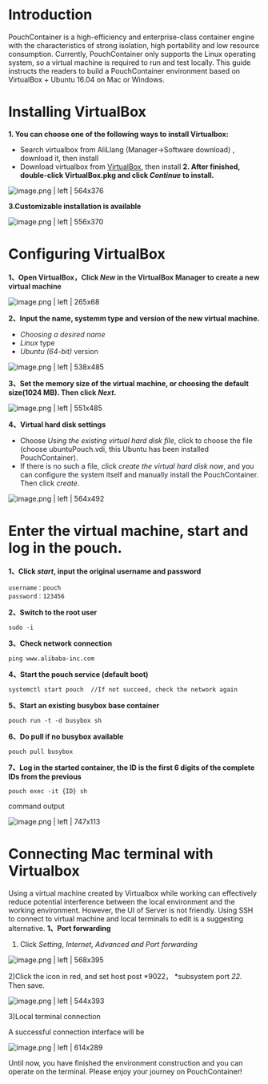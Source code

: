 # Introduction
PouchContainer is a high-efficiency and enterprise-class container engine with the characteristics of strong isolation, high portability and low resource consumption. Currently, PouchContainer only supports the Linux operating system, so a virtual machine is required to run and test locally. This guide instructs the readers to build a PouchContainer environment  based on VirtualBox + Ubuntu 16.04 on Mac or Windows.


# Installing VirtualBox
__1. You can choose one of the following ways to install Virtualbox:__
* Search virtualbox from AliLlang (Manager->Software download) , download it, then install
* Download  virtualbox from [VirtualBox](https://download.virtualbox.org/virtualbox/5.2.16/VirtualBox-5.2.16-123759-OSX.dmg),  then install
<strong>2. After finished, double-click VirtualBox.pkg and click </strong><strong><em>Continue </em></strong><strong>to install. </strong>



![image.png | left | 564x376](https://cdn.nlark.com/lark/0/2018/png/135654/1532965787724-f8873d75-0db0-44ae-9e76-38e463193304.png "")

__3.Customizable installation is available__


![image.png | left | 556x370](https://cdn.nlark.com/lark/0/2018/png/135654/1532965968099-0b8e72cc-fe70-452a-a5db-2a8c4fd63d63.png "")


# Configuring VirtualBox
<strong>1、Open </strong><span data-type="color" style="color:rgb(38, 38, 38)"><span data-type="background" style="background-color:rgb(255, 255, 255)"><strong>VirtualBox，</strong></span></span><span data-type="color" style="color:rgb(36, 41, 46)"><span data-type="background" style="background-color:rgb(255, 255, 255)"><strong>Click </strong></span></span><span data-type="color" style="color:rgb(36, 41, 46)"><span data-type="background" style="background-color:rgb(255, 255, 255)"><em><strong>New</strong></em></span></span><span data-type="color" style="color:rgb(36, 41, 46)"><span data-type="background" style="background-color:rgb(255, 255, 255)"><strong> in the VirtualBox Manager to create a new virtual machine</strong></span></span>


![image.png | left | 265x68](https://cdn.nlark.com/lark/0/2018/png/135654/1532966022381-d6c1f736-be1e-4a84-93ca-f14f33a85d75.png "")

__2、Input the name, systemm type and version of the new virtual machine.__
* <span data-type="color" style="color:rgb(36, 41, 46)"><span data-type="background" style="background-color:rgb(255, 255, 255)"><em>Choosing a desired name</em></span></span>
* <span data-type="color" style="color:rgb(36, 41, 46)"><span data-type="background" style="background-color:rgb(255, 255, 255)"><em>Linux</em></span></span><span data-type="color" style="color:rgb(36, 41, 46)"><span data-type="background" style="background-color:rgb(255, 255, 255)"> type</span></span>
* <span data-type="color" style="color:rgb(36, 41, 46)"><span data-type="background" style="background-color:rgb(255, 255, 255)"><em>Ubuntu (64-bit) </em></span></span><span data-type="color" style="color:rgb(36, 41, 46)"><span data-type="background" style="background-color:rgb(255, 255, 255)">version</span></span>


![image.png | left | 538x485](https://cdn.nlark.com/lark/0/2018/png/135654/1532966206015-a825b620-aff5-49b2-b630-9a7302333a8a.png "")

<strong>3、Set the memory size of the virtual machine, or choosing the default size(1024 MB). </strong><span data-type="color" style="color:rgb(36, 41, 46)"><span data-type="background" style="background-color:rgb(255, 255, 255)"><strong> Then click </strong></span></span><span data-type="color" style="color:rgb(36, 41, 46)"><span data-type="background" style="background-color:rgb(255, 255, 255)"><strong><em>Next</em></strong></span></span><span data-type="color" style="color:rgb(36, 41, 46)"><span data-type="background" style="background-color:rgb(255, 255, 255)"><strong>.</strong></span></span>


![image.png | left | 551x485](https://cdn.nlark.com/lark/0/2018/png/135654/1532966237848-4134d823-745d-46ca-bc7b-bb91a029c478.png "")

<strong>4、</strong><span data-type="color" style="color:rgb(25, 31, 37)"><span data-type="background" style="background-color:rgb(255, 255, 255)"><strong>Virtual hard disk settings</strong></span></span>
* Choose <span data-type="color" style="color:rgb(25, 31, 37)"><span data-type="background" style="background-color:rgb(255, 255, 255)"><em>Using the existing virtual hard disk file</em></span></span><span data-type="color" style="color:rgb(25, 31, 37)"><span data-type="background" style="background-color:rgb(255, 255, 255)">,  click to choose the file (choose ubuntuPouch.vdi, this Ubuntu has been installed PouchContainer).</span></span>
* <span data-type="color" style="color:rgb(25, 31, 37)"><span data-type="background" style="background-color:rgb(255, 255, 255)"> If there is no such a file, click </span></span><span data-type="color" style="color:rgb(25, 31, 37)"><span data-type="background" style="background-color:rgb(255, 255, 255)"><em>create the virtual hard disk now</em></span></span><span data-type="color" style="color:rgb(25, 31, 37)"><span data-type="background" style="background-color:rgb(255, 255, 255)">, and you can configure the system itself and manually install the PouchContainer. Then click </span></span><span data-type="color" style="color:rgb(25, 31, 37)"><span data-type="background" style="background-color:rgb(255, 255, 255)"><em>create</em></span></span><span data-type="color" style="color:rgb(25, 31, 37)"><span data-type="background" style="background-color:rgb(255, 255, 255)">.</span></span>


![image.png | left | 564x492](https://cdn.nlark.com/lark/0/2018/png/135654/1532966506742-18f40273-a294-47cd-b799-bcaf115579d3.png "")

# Enter the virtual machine, start and log in the pouch.
<strong>1、Click </strong><strong><em>start</em></strong><strong>, input the original username and password </strong>
```
username：pouch
password：123456
```
__2、Switch to the root user__
```
sudo -i
```
__3、Check network connection__
```
ping www.alibaba-inc.com
```
__4、Start the pouch service (default boot)__
```
systemctl start pouch  //If not succeed, check the network again   
```
__5、Start an existing busybox base container__
```
pouch run -t -d busybox sh
```
__6、Do pull if no busybox available__
```
pouch pull busybox
```
__7、Log in the started container, the ID is the first 6 digits of the complete IDs from the previous__
```
pouch exec -it {ID} sh
```
command output


![image.png | left | 747x113](https://cdn.nlark.com/lark/0/2018/png/135654/1532967272649-b1548c1e-bd10-4487-8dc1-64773bf929fe.png "")

# Connecting Mac terminal with Virtualbox
Using a virtual machine created by Virtualbox while working can effectively reduce potential interference between the local environment and the working environment.  However, the UI of Server is not friendly. Using SSH to connect to virtual machine and local terminals to edit is a suggesting alternative.
__1、Port forwarding__
1) Click *Setting*, *Internet, Advanced and Port forwarding*


![image.png | left | 568x395](https://cdn.nlark.com/lark/0/2018/png/135654/1532967358783-7cb8dc18-6b20-47bd-9fdb-1a2f60d531dc.png "")

2)Click the icon in red, and set host post *9022， *subsystem port *22*. Then save.


![image.png | left | 544x393](https://cdn.nlark.com/lark/0/2018/png/135654/1532967432115-464b2478-dd49-4aa8-ba66-21cca6c1c8fd.png "")

3)Local terminal connection

A successful connection interface will be


![image.png | left | 614x289](https://cdn.nlark.com/lark/0/2018/png/135654/1532967488069-5a46f6aa-b9c0-4a98-9cb8-feaceaa4c53c.png "")

Until now, you have finished the environment construction and you can operate on the terminal. Please enjoy your journey on PouchContainer!

